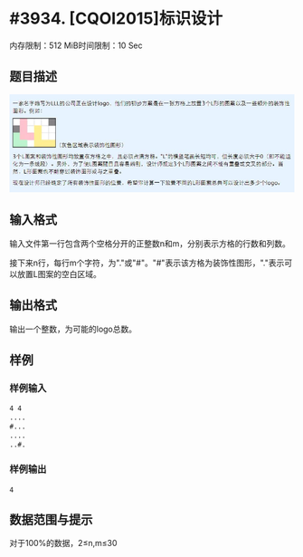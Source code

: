 # #3934. [CQOI2015]标识设计

内存限制：512 MiB时间限制：10 Sec

## 题目描述

 ![](upload/201504/aa(1).jpg)

## 输入格式

输入文件第一行包含两个空格分开的正整数n和m，分别表示方格的行数和列数。

接下来n行，每行m个字符，为"."或"#"。"#"表示该方格为装饰性图形，"."表示可以放置L图案的空白区域。

## 输出格式

输出一个整数，为可能的logo总数。

## 样例

### 样例输入

    
    4 4
    ....
    #...
    ....
    ..#.
    

### 样例输出

    
    4
    

## 数据范围与提示

 对于100%的数据，2&le;n,m&le;30
